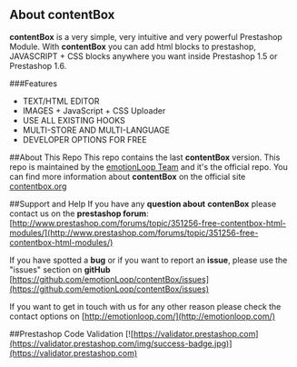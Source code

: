 ## About contentBox

**contentBox** is a very simple, very intuitive and very powerful Prestashop Module. With **contentBox** you can add html blocks to prestashop, JAVASCRIPT + CSS blocks anywhere you want inside Prestashop 1.5 or Prestashop 1.6.

###Features
- TEXT/HTML EDITOR
- IMAGES + JavaScript + CSS Uploader
- USE ALL EXISTING HOOKS
- MULTI-STORE AND MULTI-LANGUAGE
- DEVELOPER OPTIONS FOR FREE



##About This Repo
This repo contains the last **contentBox** version. 
This repo is maintained by the [emotionLoop Team](http://emotionloop.com) and it's the official repo.
You can find more information about **contentBox** on the official site [contentbox.org](http://contentbox.org?github)


##Support and Help
 If you have any **question about** **contenBox** please contact us on the **prestashop forum**:
[http://www.prestashop.com/forums/topic/351256-free-contentbox-html-modules/](http://www.prestashop.com/forums/topic/351256-free-contentbox-html-modules/)

If you have spotted a **bug** or if you want to report an **issue**, please use the "issues" section on **gitHub**
[https://github.com/emotionLoop/contentBox/issues](https://github.com/emotionLoop/contentBox/issues)

If you want to get in touch with us for any other reason please check the contact options on [http://emotionloop.com/](http://emotionloop.com/)

##Prestashop Code Validation
[![https://validator.prestashop.com](https://validator.prestashop.com/img/success-badge.jpg)](https://validator.prestashop.com)
